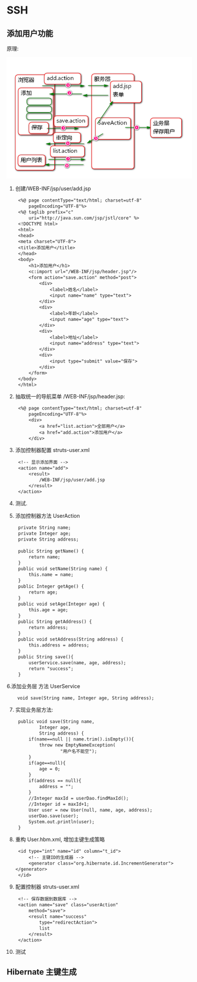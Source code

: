 # SSH

## 添加用户功能

原理:

![](1.png)

1. 创建/WEB-INF/jsp/user/add.jsp

		<%@ page contentType="text/html; charset=utf-8"
		    pageEncoding="UTF-8"%>
		<%@ taglib prefix="c" 
			uri="http://java.sun.com/jsp/jstl/core" %>
		<!DOCTYPE html>
		<html>
		<head>
		<meta charset="UTF-8">
		<title>添加用户</title>
		</head>
		<body>
			<h1>添加用户</h1>
			<c:import url="/WEB-INF/jsp/header.jsp"/>
			<form action="save.action" method="post">
				<div>
					<label>姓名</label>
					<input name="name" type="text">
				</div>
				<div>
					<label>年龄</label>
					<input name="age" type="text">
				</div>
				<div>
					<label>地址</label>
					<input name="address" type="text">
				</div>
				<div>
					<input type="submit" value="保存">  
				</div>
			</form>
		</body>
		</html>
	
2. 抽取统一的导航菜单 /WEB-INF/jsp/header.jsp:

		<%@ page contentType="text/html; charset=utf-8"
		    pageEncoding="UTF-8"%>
			<div>
				<a href="list.action">全部用户</a>
				<a href="add.action">添加用户</a>
			</div> 

3. 添加控制器配置 struts-user.xml

		<!-- 显示添加界面 -->
		<action name="add">
			<result>
				/WEB-INF/jsp/user/add.jsp
			</result>
		</action>

4. 测试.

5. 添加控制器方法 UserAction

		private String name;
		private Integer age;
		private String address;
		
		public String getName() {
			return name;
		}
		public void setName(String name) {
			this.name = name;
		}
		public Integer getAge() {
			return age;
		}
		public void setAge(Integer age) {
			this.age = age;
		}
		public String getAddress() {
			return address;
		}
		public void setAddress(String address) {
			this.address = address;
		}
		public String save(){
			userService.save(name, age, address);
			return "success";
		}

6.添加业务层 方法 UserService

		void save(String name, Integer age, String address);

7. 实现业务层方法:
	
		public void save(String name, 
				Integer age, 
				String address) {
			if(name==null || name.trim().isEmpty()){
				throw new EmptyNameException(
						"用户名不能空");
			}
			if(age==null){
				age = 0;
			}
			if(address == null){
				address = "";
			}
			//Integer maxId = userDao.findMaxId();
			//Integer id = maxId+1;
			User user = new User(null, name, age, address);
			userDao.save(user); 
			System.out.println(user); 
		}

8. 重构 User.hbm.xml, 增加主键生成策略

		<id type="int" name="id" column="t_id">
			<!-- 主键ID的生成器 -->
			<generator class="org.hibernate.id.IncrementGenerator"></generator>
		</id>

9. 配置控制器 struts-user.xml

		<!-- 保存数据到数据库 -->
		<action name="save" class="userAction"
			method="save">
			<result name="success" 
				type="redirectAction"> 
				list
			</result>
		</action>

10. 测试

## Hibernate 主键生成

